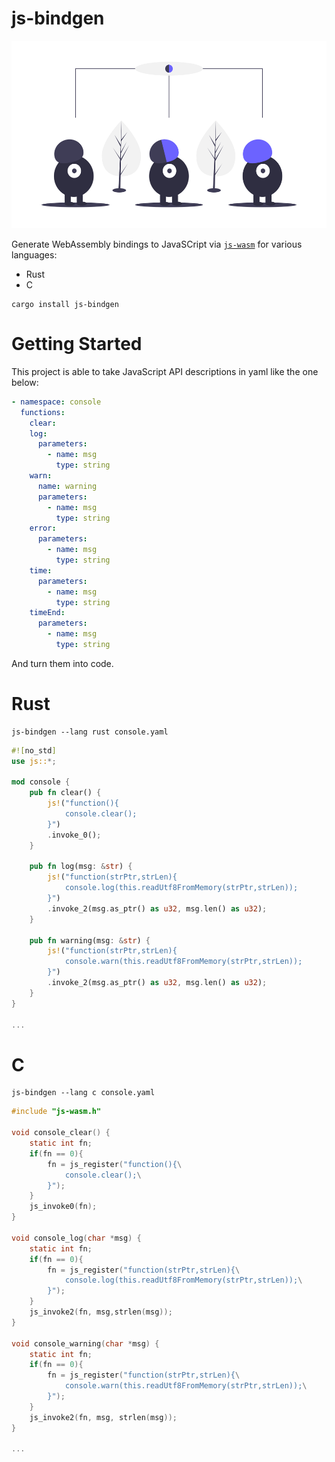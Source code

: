 # js-bindgen

<p align="center">
  <img height="300" src="../../images/undraw_convert_2gjv.png">
</p>

Generate WebAssembly bindings to JavaSCript via [`js-wasm`](https://wasm.js.org) for various languages:

* Rust
* C

```
cargo install js-bindgen
```

# Getting Started

This project is able to take JavaScript API descriptions in yaml like the one below:

```yaml
- namespace: console
  functions:
    clear:
    log:
      parameters:
        - name: msg
          type: string
    warn:
      name: warning
      parameters:
        - name: msg
          type: string
    error:
      parameters:
        - name: msg
          type: string
    time:
      parameters:
        - name: msg
          type: string
    timeEnd:
      parameters:
        - name: msg
          type: string
```

And turn them into code.

# Rust

```
js-bindgen --lang rust console.yaml
```

```rust
#![no_std]
use js::*;

mod console {
    pub fn clear() {
        js!("function(){
            console.clear(); 
        }")
        .invoke_0();
    }

    pub fn log(msg: &str) {
        js!("function(strPtr,strLen){
            console.log(this.readUtf8FromMemory(strPtr,strLen)); 
        }")
        .invoke_2(msg.as_ptr() as u32, msg.len() as u32);
    }

    pub fn warning(msg: &str) {
        js!("function(strPtr,strLen){
            console.warn(this.readUtf8FromMemory(strPtr,strLen)); 
        }")
        .invoke_2(msg.as_ptr() as u32, msg.len() as u32);
    }
}

...
```

# C

```
js-bindgen --lang c console.yaml
```

```C
#include "js-wasm.h"

void console_clear() {
    static int fn;
    if(fn == 0){
        fn = js_register("function(){\
            console.clear();\
        }");
    }
    js_invoke0(fn);
}

void console_log(char *msg) { 
    static int fn;
    if(fn == 0){
        fn = js_register("function(strPtr,strLen){\
            console.log(this.readUtf8FromMemory(strPtr,strLen));\
        }");
    }
    js_invoke2(fn, msg,strlen(msg));
}

void console_warning(char *msg) { 
    static int fn;
    if(fn == 0){
        fn = js_register("function(strPtr,strLen){\
            console.warn(this.readUtf8FromMemory(strPtr,strLen));\
        }");
    }
    js_invoke2(fn, msg, strlen(msg));
}

...
```
